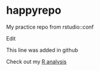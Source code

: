 # happyrepo
My practice repo from rstudio::conf

Edit

This line was added in github

Check out my [R analysis](happy.md)